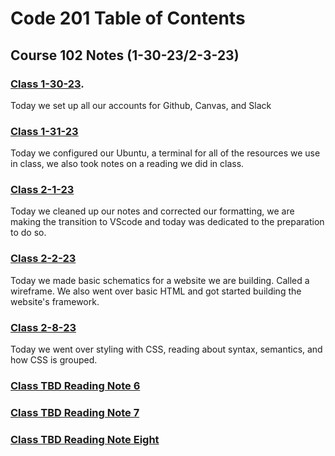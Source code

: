 # Code 201 Table of Contents
## Course 102 Notes (1-30-23/2-3-23)

### [Class 1-30-23](https://github.com/JaydenB112/Reading-Notes/edit/main/Code102/Class01/ReadingNotes1-30-21.md).

Today we set up all our accounts for Github, Canvas, and Slack

### [Class 1-31-23](https://github.com/JaydenB112/Reading-Notes/blob/main/Code102/Class02/1-31-23ReadingNotes.md)
Today we configured our Ubuntu, a terminal for all of the resources we use in class, we also took notes on a reading we did in class.

### [Class 2-1-23](https://github.com/JaydenB112/Reading-Notes/blob/main/Code102/Class03/Reading%202-1-23.md)
Today we cleaned up our notes and corrected our formatting, we are making the transition to VScode and today was dedicated to the preparation to do so.

### [Class 2-2-23](https://github.com/JaydenB112/Reading-Notes/blob/main/Code102/Class04/Reading2-4-23.md) 
Today we made basic schematics for a website we are building. Called a wireframe. We also went over basic HTML and got started building the website's framework.

### [Class 2-8-23](https://github.com/JaydenB112/Reading-Notes/blob/main/Code102/Class05/2-7-23ReadingNotes.md)
Today we went over styling with CSS, reading about syntax, semantics, and how CSS is grouped.

### [Class TBD Reading Note 6](https://github.com/JaydenB112/Reading-Notes/blob/main/Code102/ReadingNote6.md)

### [Class TBD Reading Note 7](https://github.com/JaydenB112/Reading-Notes/blob/main/Code102/ReadingNote7.md)

### [Class TBD Reading Note Eight](https://github.com/JaydenB112/Reading-Notes/blob/main/Code102/ReadingNote8.md)